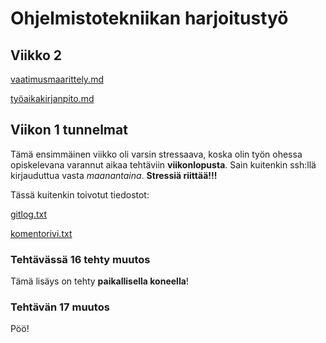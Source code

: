 # Ohjelmistotekniikan harjoitustyö

## Viikko 2

[vaatimusmaarittely.md](https://github.com/jannelem/ot-harjoitustyo-jannelem/blob/master/dokumentaatio/vaatimusmaarittely.md)

[työaikakirjanpito.md](https://github.com/jannelem/ot-harjoitustyo-jannelem/blob/master/dokumentaatio/tuntikirjanpito.md)

## Viikon 1 tunnelmat

Tämä ensimmäinen viikko oli varsin stressaava, koska olin työn ohessa opiskelevana varannut aikaa tehtäviin **viikonlopusta**. Sain kuitenkin ssh:llä kirjauduttua vasta *maanantaina*. **Stressiä riittää!!!**

Tässä kuitenkin toivotut tiedostot:

[gitlog.txt](https://github.com/jannelem/ot-harjoitustyo-jannelem/blob/master/laskarit/viikko1/gitlog.txt)

[komentorivi.txt](https://github.com/jannelem/ot-harjoitustyo-jannelem/blob/master/laskarit/viikko1/komentorivi.txt)

### Tehtävässä 16 tehty muutos

Tämä lisäys on tehty **paikallisella koneella**!

### Tehtävän 17 muutos

Pöö!
